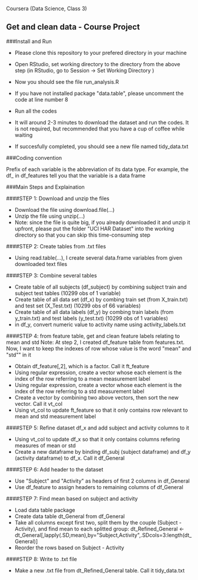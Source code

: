 Coursera (Data Science, Class 3)
## Get and clean data - Course Project

###Install and Run

* Please clone this repository to your prefered directory in your machine
* Open RStudio, set working directory to the directory from the above step (in RStudio, go to Session -> Set Working Directory )
* Now you should see the file run_analysis.R
* If you have not installed package "data.table", please uncomment the code at line number 8
* Run all the codes
* It will around 2-3 minutes to download the dataset and run the codes. It is not required, but recommended that you have a cup of coffee while waiting

* If succesfully completed, you should see a new file named tidy_data.txt

###Coding convention

Prefix of each variable is the abbreviation of its data type. For example, the df_ in df_features tell you that the variable is a data frame

###Main Steps and Explaination

####STEP 1: Download and unzip the files
* Download the file using download.file(...)
* Unzip the file using unzip(...)
* Note: since the file is quite big, if you already downloaded it and unzip it upfront, please put the folder "UCI HAR Dataset" into the working directory so that you can skip this time-consuming step

####STEP 2: Create tables from .txt files
* Using read.table(...), I create several data.frame variables from given downloaded text files

####STEP 3: Combine several tables 
* Create table of all subjects (df_subject)  by combining subject train and subject test tables (10299 obs of 1 variable)
* Create table of all data set (df_x) by combing train set (from X_train.txt) and test set (X_Test.txt) (10299 obs of 66 variables)
* Create table of all data labels (df_y) by combing train labels (from y_train.txt) and test labels (y_test.txt) (10299 obs of 1 variables)
* in df_y, convert numeric value to activity name using activity_labels.txt

####STEP 4: from feature table, get and clean feature labels relating to mean and std
Note: At step 2, I created df_feature table from features.txt. Now, I want to keep the indexes of row whose value is the word "mean" and "std"" in it
* Obtain df_feature[,2], which is a factor. Call it ft_feature
* Using regular expression, create a vector whose each element is the index of the row referring to a mean measurement label
* Using regular expression, create a vector whose each element is the index of the row referring to a std measurement label
* Create a vector by combining two above vectors, then sort the new vector. Call it vt_col
* Using vt_col to update ft_feature so that it only contains row relevant to mean and std measurement label

####STEP 5: Refine dataset df_x and add subject and activity columns to it
* Using vt_col to update df_x so that it only contains columns refering measures of mean or std
* Create a new dataframe by binding df_subj (subject dataframe) and df_y (activity dataframe) to df_x. Call it df_General

####STEP 6: Add header to the dataset
* Use "Subject" and "Activity" as headers of first 2 columns in df_General
* Use df_feature to assign headers to remaining columns of df_General

####STEP 7: Find mean based on subject and activity
* Load data table package
* Create data table dt_General from df_General
* Take all columns except first two, split them by the couple (Subject - Activity), and find mean to each splitted group: dt_Refined_General <- dt_General[,lapply(.SD,mean),by="Subject,Activity",.SDcols=3:length(dt_General)]
* Reorder the rows based on Subject - Activity

####STEP 8: Write to .txt file
* Make a new .txt file from dt_Refined_General table. Call it tidy_data.txt


